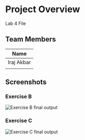 # Project Overview
 
Lab 4 File

## Team Members

| Name        |
|-------------|
| Iraj Akbar  |
|             |

## Screenshots

### Exercise B
![Exercise B final output](./ExerciseB.gif)

### Exercise C
![Exercise C final output](./ExerciseC.gif)
